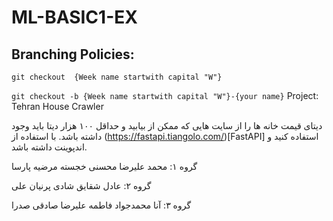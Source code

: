 # ML-BASIC1-EX
## Branching Policies:
`git checkout  {Week name startwith capital "W"}`

`git checkout -b {Week name startwith capital "W"}-{your name}`
Project: Tehran House Crawler

دیتای قیمت خانه ها  را از سایت هایی که ممکن از بیابید و حداقل ۱۰۰ هزار دیتا باید وجود داشته باشد. با استفاده از (https://fastapi.tiangolo.com/)[FastAPI] استفاده کنید و اندپوینت داشته باشد. 




گروه ۱: محمد علیرضا محسنی خجسته مرضیه پارسا

گروه ۲:‌ عادل شقایق شادی پرنیان علی

گروه ۳:  آنا  محمدجواد فاطمه علیرضا صادقی صدرا

